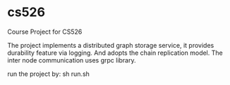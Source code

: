 # cs526
Course Project for CS526

The project implements a distributed graph storage service, it provides durability feature via logging. And
adopts the chain replication model. The inter node communication uses grpc library.

run the project by: sh run.sh

